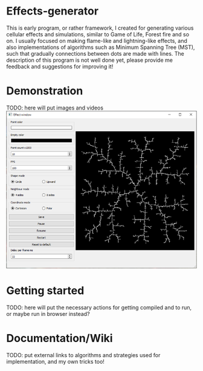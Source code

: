# Effects-generator

This is early program, or rather framework, I created for generating various cellular effects and simulations, similar to Game of Life, Forest fire and so on.
I usually focused on making flame-like and lightning-like effects, and also implementations of algorithms such as Minimum Spanning Tree (MST), such that gradually connections between dots are made with lines.
The description of this program is not well done yet, please provide me feedback and suggestions for improving it!

# Demonstration
TODO: here will put images and videos
![Alt text](/screenshots/DLA.PNG?raw=true "DLA")

# Getting started
TODO: here will put the necessary actions for getting compiled and to run, or maybe run in browser instead?

# Documentation/Wiki
TODO: put external links to algorithms and strategies used for implementation, and my own tricks too!


